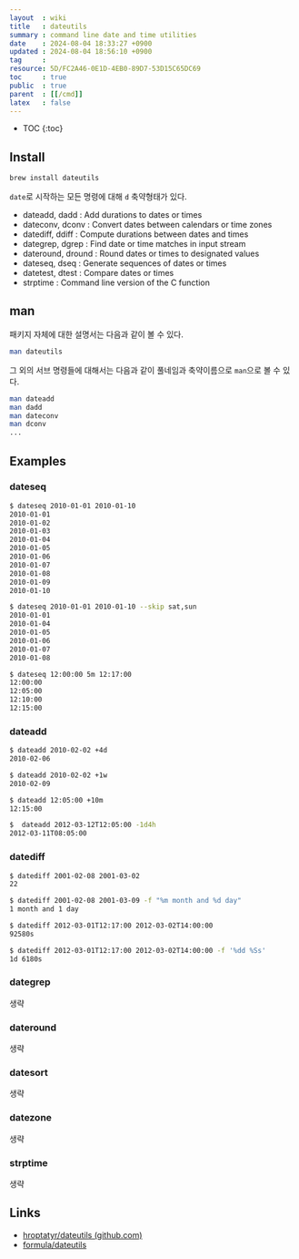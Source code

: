 ```yaml
---
layout  : wiki
title   : dateutils
summary : command line date and time utilities
date    : 2024-08-04 18:33:27 +0900
updated : 2024-08-04 18:56:10 +0900
tag     : 
resource: 5D/FC2A46-0E1D-4EB0-89D7-53D15C65DC69
toc     : true
public  : true
parent  : [[/cmd]]
latex   : false
---
```

* TOC
{:toc}

## Install

```bash
brew install dateutils
```

`date`로 시작하는 모든 명령에 대해 `d` 축약형태가 있다.

- dateadd, dadd : Add durations to dates or times
- dateconv, dconv : Convert dates between calendars or time zones
- datediff, ddiff : Compute durations between dates and times
- dategrep, dgrep : Find date or time matches in input stream
- dateround, dround : Round dates or times to designated values
- dateseq, dseq : Generate sequences of dates or times
- datetest, dtest : Compare dates or times
- strptime : Command line version of the C function


## man

패키지 자체에 대한 설명서는 다음과 같이 볼 수 있다.

```bash
man dateutils
```

그 외의 서브 명령들에 대해서는 다음과 같이 풀네임과 축약이름으로 `man`으로 볼 수 있다.

```bash
man dateadd
man dadd
man dateconv
man dconv
...
```

## Examples

### dateseq

```bash
$ dateseq 2010-01-01 2010-01-10
2010-01-01
2010-01-02
2010-01-03
2010-01-04
2010-01-05
2010-01-06
2010-01-07
2010-01-08
2010-01-09
2010-01-10
```

```bash
$ dateseq 2010-01-01 2010-01-10 --skip sat,sun
2010-01-01
2010-01-04
2010-01-05
2010-01-06
2010-01-07
2010-01-08
```

```bash
$ dateseq 12:00:00 5m 12:17:00
12:00:00
12:05:00
12:10:00
12:15:00
```

### dateadd

```bash
$ dateadd 2010-02-02 +4d
2010-02-06
```

```bash
$ dateadd 2010-02-02 +1w
2010-02-09
```

```bash
$ dateadd 12:05:00 +10m
12:15:00
```

```bash
$  dateadd 2012-03-12T12:05:00 -1d4h
2012-03-11T08:05:00
```

### datediff

```bash
$ datediff 2001-02-08 2001-03-02
22
```

```bash
$ datediff 2001-02-08 2001-03-09 -f "%m month and %d day"
1 month and 1 day
```

```bash
$ datediff 2012-03-01T12:17:00 2012-03-02T14:00:00
92580s
```

```bash
$ datediff 2012-03-01T12:17:00 2012-03-02T14:00:00 -f '%dd %Ss'
1d 6180s
```

### dategrep

생략

### dateround

생략

### datesort

생략

### datezone

생략

### strptime

생략

## Links

- [hroptatyr/dateutils (github.com)](https://github.com/hroptatyr/dateutils )
- [formula/dateutils](https://formulae.brew.sh/formula/dateutils )

